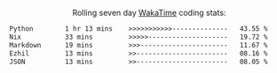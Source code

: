 <p align="center">Rolling seven day <a href="https://wakatime.com/@syrkis"/>WakaTime</a> coding stats:</p>
<!--START_SECTION:waka-->

```txt
Python        1 hr 13 mins    >>>>>>>>>>>--------------   43.55 %
Nix           33 mins         >>>>>--------------------   19.72 %
Markdown      19 mins         >>>----------------------   11.67 %
Ezhil         13 mins         >>-----------------------   08.16 %
JSON          13 mins         >>-----------------------   08.05 %
```

<!--END_SECTION:waka-->
